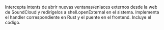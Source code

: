 Intercepta intents de abrir nuevas ventanas/enlaces externos desde la web de SoundCloud y redirígelos a shell.openExternal en el sistema. Implementa el handler correspondiente en Rust y el puente en el frontend. Incluye el código.